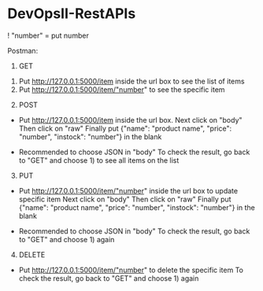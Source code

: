 # DevOpsII-RestAPIs
! "number" = put number

Postman:
1. GET
1) Put http://127.0.0.1:5000/item inside the url box to see the list of items
2) Put http://127.0.0.1:5000/item/"number" to see the specific item

2. POST
- Put http://127.0.0.1:5000/item inside the url box. 
  Next click on "body" 
  Then click on "raw" 
  Finally put {"name": "product name", "price": "number", "instock": "number"} in the blank
* Recommended to choose JSON in "body"
  To check the result, go back to "GET" and choose 1) to see all items on the list

3. PUT
- Put http://127.0.0.1:5000/item/"number" inside the url box to update specific item
  Next click on "body" 
  Then click on "raw" 
  Finally put {"name": "product name", "price": "number", "instock": "number"} in the blank
* Recommended to choose JSON in "body"
  To check the result, go back to "GET" and choose 1) again

4. DELETE
- Put http://127.0.0.1:5000/item/"number" to delete the specific item
  To check the result, go back to "GET" and choose 1) again
